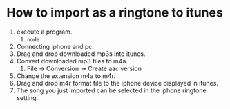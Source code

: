 # How to import as a ringtone to itunes
1. execute a program.
   1. `node .`
2. Connecting iphone and pc.
3. Drag and drop downloaded mp3s into itunes.
4. Convert downloaded mp3 files to m4a.
   1. File -> Conversion -> Create aac version
5. Change the extension m4a to m4r.
6. Drag and drop m4r format file to the iphone device displayed in itunes.
7. The song you just imported can be selected in the iphone ringtone setting.
